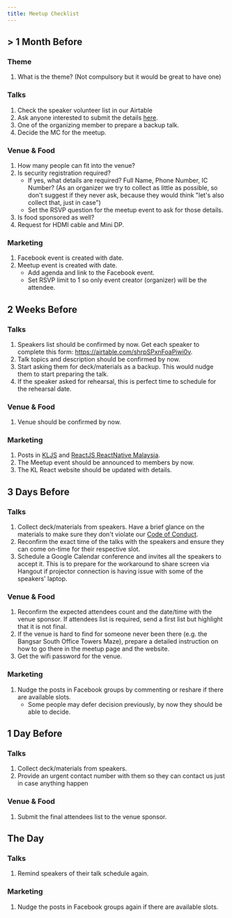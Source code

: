 ```yaml
---
title: Meetup Checklist
---
```


## > 1 Month Before

### Theme

1. What is the theme? (Not compulsory but it would be great to have one)

### Talks

1. Check the speaker volunteer list in our Airtable
1. Ask anyone interested to submit the details [here](/submit-a-talk).
1. One of the organizing member to prepare a backup talk.
1. Decide the MC for the meetup.

### Venue & Food

1. How many people can fit into the venue?
1. Is security registration required?
   - If yes, what details are required? Full Name, Phone Number, IC Number? (As an organizer we try to collect as little as possible, so don't suggest if they never ask, because they would think "let's also collect that, just in case")
   - Set the RSVP question for the meetup event to ask for those details.
1. Is food sponsored as well?
1. Request for HDMI cable and Mini DP.

### Marketing

1. Facebook event is created with date.
1. Meetup event is created with date.
   - Add agenda and link to the Facebook event.
   - Set RSVP limit to 1 so only event creator (organizer) will be the attendee.

## 2 Weeks Before

### Talks

1. Speakers list should be confirmed by now. Get each speaker to complete this form: https://airtable.com/shrpSPxnFoaPiwi0v.
1. Talk topics and description should be confirmed by now.
1. Start asking them for deck/materials as a backup. This would nudge them to start preparing the talk.
1. If the speaker asked for rehearsal, this is perfect time to schedule for the rehearsal date.

### Venue & Food

1. Venue should be confirmed by now.

### Marketing

1. Posts in [KLJS](https://www.facebook.com/groups/kualalumpurjs) and [ReactJS ReactNative Malaysia](https://www.facebook.com/groups/766491493448337/).
1. The Meetup event should be announced to members by now.
1. The KL React website should be updated with details.

## 3 Days Before

### Talks

1. Collect deck/materials from speakers. Have a brief glance on the materials to make sure they don't violate our [Code of Conduct](/code-of-conduct).
1. Reconfirm the exact time of the talks with the speakers and ensure they can come on-time for their respective slot.
1. Schedule a Google Calendar conference and invites all the speakers to accept it. This is to prepare for the workaround to share screen via Hangout if projector connection is having issue with some of the speakers' laptop.

### Venue & Food

1. Reconfirm the expected attendees count and the date/time with the venue sponsor. If attendees list is required, send a first list but highlight that it is not final.
1. If the venue is hard to find for someone never been there (e.g. the Bangsar South Office Towers Maze), prepare a detailed instruction on how to go there in the meetup page and the website.
1. Get the wifi password for the venue.

### Marketing

1. Nudge the posts in Facebook groups by commenting or reshare if there are available slots.
   - Some people may defer decision previously, by now they should be able to decide.

## 1 Day Before

### Talks

1. Collect deck/materials from speakers.
1. Provide an urgent contact number with them so they can contact us just in case anything happen

### Venue & Food

1. Submit the final attendees list to the venue sponsor.

## The Day

### Talks

1. Remind speakers of their talk schedule again.

### Marketing

1. Nudge the posts in Facebook groups again if there are available slots.
